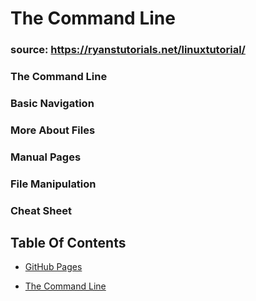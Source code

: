 # The Command Line
### source: https://ryanstutorials.net/linuxtutorial/

### The Command Line



### Basic Navigation



### More About Files



### Manual Pages



### File Manipulation



### Cheat Sheet 



## Table Of Contents

- [GitHub Pages](https://github.com/harfrancois/401-reeading-notes)

- [The Command Line](./terminal.md)